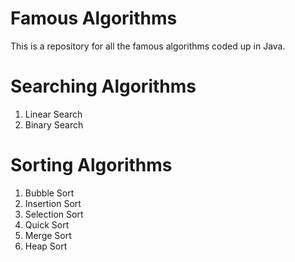 # Famous Algorithms
This is a repository for all the famous algorithms coded up in Java.
# Searching Algorithms
1. Linear Search
2. Binary Search
# Sorting Algorithms
1. Bubble Sort
2. Insertion Sort
3. Selection Sort
4. Quick Sort
5. Merge Sort
6. Heap Sort

